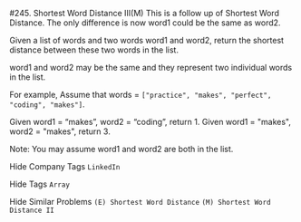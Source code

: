 #245. Shortest Word Distance III(M)
This is a follow up of Shortest Word Distance. The only difference is now word1 could be the same as word2.

Given a list of words and two words word1 and word2, return the shortest distance between these two words in the list.

word1 and word2 may be the same and they represent two individual words in the list.

For example,
Assume that words = ```["practice", "makes", "perfect", "coding", "makes"]```.

Given word1 = “makes”, word2 = “coding”, return 1.
Given word1 = "makes", word2 = "makes", return 3.

Note:
You may assume word1 and word2 are both in the list.

Hide Company Tags ```LinkedIn```

Hide Tags ```Array```

Hide Similar Problems ```(E) Shortest Word Distance``` ```(M) Shortest Word Distance II```

